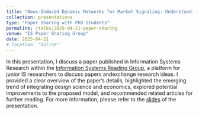 ```yaml
---
title: "News-Induced Dynamic Networks for Market Signaling: Understanding the Impact of News on Firm Equity Value"
collection: presentations
type: "Paper Sharing with PhD Students"
permalink: /talks/2025-04-21-paper-sharing
venue: "IS Paper Sharing Group"
date: 2025-04-21
# location: "Online"
---
```

In this presentation, I discuss a paper published in Information Systems Research within the [Information Systems Reading Group](https://siyuan-bruce.github.io/reading_group/home.html), a platform for junior IS researchers to discuss papers andexchange research ideas. I provided a clear overview of the paper’s details, highlighted the emerging trend of integrating design science and economics, explored potential improvements to the proposed model, and recommended related articles for further reading. For more information, please refer to the [slides](https://zeshentian.github.io/files/talk.pdf) of the presentation.

